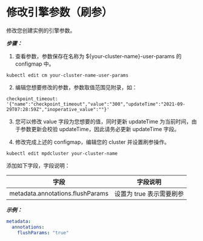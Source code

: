# 修改引擎参数（刷参）

修改您创建实例的引擎参数。

***步骤：***

1. 查看参数，参数保存在名称为 ${your-cluster-name}-user-params 的 configmap 中。

```plain
kubectl edit cm your-cluster-name-user-params
```

2. 编辑您想要修改的参数，参数取值范围见附录，如：

```plain
checkpoint_timeout: '{"name":"checkpoint_timeout","value":"300","updateTime":"2021-09-29T07:28:59Z","inoperative_value":""}'
```

3. 您可以修改 value 字段为您想要的值，同时更新 updateTime 为当前时间，由于参数更新会校验 updateTime，因此请务必更新 updateTime 字段。

4. 修改完成上述的 configmap，编辑您的 cluster 并设置刷参操作。

```shell
kubectl edit mpdcluster your-cluster-name
```

添加如下字段，字段说明：

| 字段                             | 字段说明                 |
| -------------------------------- | ------------------------ |
| metadata.annotations.flushParams | 设置为 true 表示需要刷参 |

***示例：***

```yaml
metadata:
  annotations:
    flushParams: "true"
```
